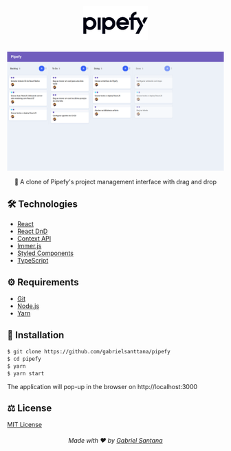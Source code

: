 ## <div align="center"><img src="./.github/pipefy-logo.png" width="150"  /></div>

###

<img src="./.github/mainpage2.png" />

<p align="center">📑 A clone of Pipefy's project management interface with drag and drop </p>

## 🛠️ Technologies

<ul>
  <li><a href="https://reactjs.org/">React</a></li>
  <li><a href="https://react-dnd.github.io/react-dnd/about">React DnD</a></li>
  <li><a href="https://pt-br.reactjs.org/docs/context.html#reactcreatecontext">Context API</a></li>
  <li><a href="https://immerjs.github.io/immer/docs/introduction">Immer.js</a></li>
  <li><a href="https://styled-components.com/">Styled Components</a></li>
  <li><a href="https://www.typescriptlang.org/">TypeScript</a></li>
</ul>

## ⚙️ Requirements

<ul>
  <li><a href="https://git-scm.com/">Git</a></li>
  <li><a href="https://nodejs.org/en/">Node.js</a></li>
  <li><a href="https://www.typescriptlang.org/">Yarn</a></li>
</ul>

## 🚀 Installation

```bash
$ git clone https://github.com/gabrielsanttana/pipefy
$ cd pipefy
$ yarn
$ yarn start
```

The application will pop-up in the browser on http://localhost:3000

## ⚖️ License

[MIT License](https://github.com/gabrielsanttana/pipefy/blob/master/LICENSE)

<h6 align="center">Made with ❤️ by <a href="https://linkedin.com/in/gabrielsanttana">Gabriel Santana</a></h6>
